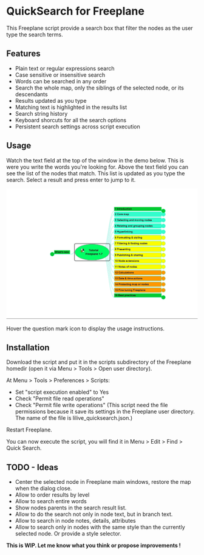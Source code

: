# QuickSearch for Freeplane

This Freeplane script provide a search box that filter the nodes as the user type the search terms.

## Features

- Plain text or regular expressions search
- Case sensitive or insensitive search
- Words can be searched in any order
- Search the whole map, only the siblings of the selected node, or its descendants
- Results updated as you type
- Matching text is highlighted in the results list
- Search string history
- Keyboard shorcuts for all the search options
- Persistent search settings across script execution

## Usage

Watch the text field at the top of the window in the demo below. This is were you write the words you're looking for. Above the text field you can see the list of the nodes that match. This list is updated as you type the search. Select a result and press enter to jump to it.

![demo](demo.gif)

Hover the question mark icon to display the usage instructions.

## Installation

Download the script and put it in the scripts subdirectory of the Freeplane homedir (open it via Menu > Tools > Open user directory).

At Menu > Tools > Preferences > Scripts:
- Set "script execution enabled" to Yes
- Check "Permit file read operations"
- Check "Permit file write operations"
(This script need the file permissions because it save its settings in the Freeplane user directory. The name of the file is lilive_quicksearch.json.)

Restart Freeplane.

You can now execute the script, you will find it in Menu > Edit > Find > Quick Search.

## TODO - Ideas

- Center the selected node in Freeplane main windows, restore the map when the dialog close.
- Allow to order results by level
- Allow to search entire words
- Show nodes parents in the search result list.
- Allow to do the search not only in node text, but in branch text.
- Allow to search in node notes, details, attributes
- Allow to search only in nodes with the same style than the currently selected node. Or provide a style selector.

**This is WIP. Let me know what you think or propose improvements !**
